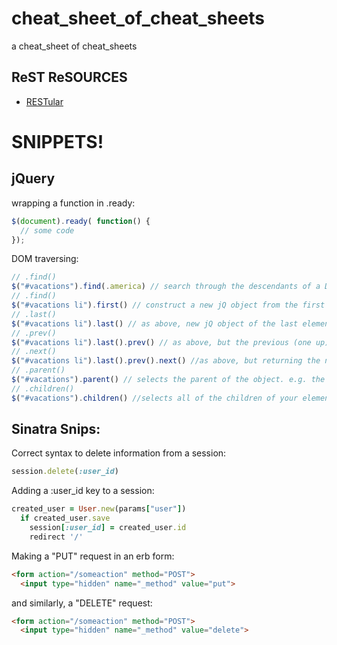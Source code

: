 # cheat_sheet_of_cheat_sheets
a cheat_sheet of cheat_sheets

## ReST ReSOURCES

- [RESTular](http://www.restular.com/)

# SNIPPETS!

## jQuery

wrapping a function in .ready:
```js
$(document).ready( function() {
  // some code
});
```

DOM traversing: 
```js
// .find()
$("#vacations").find(.america) // search through the descendants of a DOM element.
// .find()
$("#vacations li").first() // construct a new jQ object from the first element in a set.
// .last()
$("#vacations li").last() // as above, new jQ object of the last element of set
// .prev()
$("#vacations li").last().prev() // as above, but the previous (one up) element of the selection. Chained in this case.
// .next()
$("#vacations li").last().prev().next() //as above, but returning the next (one down) element. Which was our original element.
// .parent()
$("#vacations").parent() // selects the parent of the object. e.g. the tag under which that tag is nested
// .children()
$("#vacations").children() //selects all of the children of your element. Selects all children of those children as well
```

## Sinatra Snips:
Correct syntax to delete information from a session:
```ruby
session.delete(:user_id)
```

Adding a :user_id key to a session:
```ruby
created_user = User.new(params["user"])
  if created_user.save
    session[:user_id] = created_user.id
    redirect '/'
```

Making a "PUT" request in an erb form: 
```html
<form action="/someaction" method="POST">
  <input type="hidden" name="_method" value="put">
```
and similarly, a "DELETE" request:
```html
<form action="/someaction" method="POST">
  <input type="hidden" name="_method" value="delete">
```
